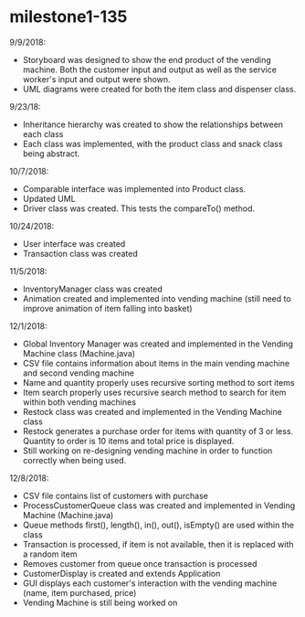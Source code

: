 # milestone1-135
9/9/2018:
- Storyboard was designed to show the end product of the vending machine. Both the customer input and output as well as the service worker's input and output were shown. 
- UML diagrams were created for both the item class and dispenser class.

9/23/18:
- Inheritance hierarchy was created to show the relationships between each class
- Each class was implemented, with the product class and snack class being abstract.

10/7/2018:
- Comparable interface was implemented into Product class.
- Updated UML
- Driver class was created. This tests the compareTo() method.

10/24/2018:
- User interface was created 
- Transaction class was created

11/5/2018:
- InventoryManager class was created
- Animation created and implemented into vending machine (still need to improve animation of item falling into basket)

12/1/2018:
- Global Inventory Manager was created and implemented in the Vending Machine class (Machine.java)
- CSV file contains information about items in the main vending machine and second vending machine
- Name and quantity properly uses recursive sorting method to sort items
- Item search properly uses recursive search method to search for item within both vending machines
- Restock class was created and implemented in the Vending Machine class
- Restock generates a purchase order for items with quantity of 3 or less. Quantity to order is 10 items
   and total price is displayed.
- Still working on re-designing vending machine in order to function correctly when being used.

12/8/2018:
-  CSV file contains list of customers with purchase
- ProcessCustomerQueue class was created and implemented in Vending Machine (Machine.java)
- Queue methods first(), length(), in(), out(), isEmpty() are used within the class
- Transaction is processed, if item is not available, then it is replaced with a random item
- Removes customer from queue once transaction is processed
- CustomerDisplay is created and extends Application
- GUI displays each customer's interaction with the vending machine (name, item purchased, price)
- Vending Machine is still being worked on 

